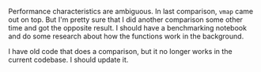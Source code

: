 Performance characteristics are ambiguous. In last comparison, `vmap` came out on top. But I'm pretty sure that I did another comparison some other time and got the opposite result. I should have a benchmarking notebook and do some research about how the functions work in the background.

I have old code that does a comparison, but it no longer works in the current codebase. I should update it.
